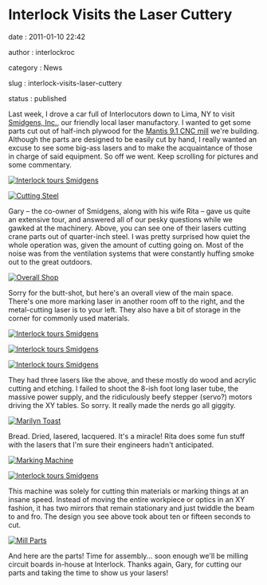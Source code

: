 Interlock Visits the Laser Cuttery
==================================

date
:   2011-01-10 22:42

author
:   interlockroc

category
:   News

slug
:   interlock-visits-laser-cuttery

status
:   published

Last week, I drove a car full of Interlocutors down to Lima, NY to visit
[Smidgens, Inc.](http://www.smidgensinc.com/), our friendly local laser
manufactory. I wanted to get some parts cut out of half-inch plywood for
the [Mantis 9.1 CNC mill](http://makeyourbot.wikidot.com/mantis9-1)
we're building. Although the parts are designed to be easily cut by
hand, I really wanted an excuse to see some big-ass lasers and to make
the acquaintance of those in charge of said equipment. So off we went.
Keep scrolling for pictures and some commentary.

[![Interlock tours
Smidgens](http://farm6.static.flickr.com/5089/5334439258_34fee5de7d.jpg)](http://www.flickr.com/photos/bert_m_b/5334439258/)

[![Cutting
Steel](http://farm6.static.flickr.com/5005/5334431266_f5f2860d13.jpg)](http://www.flickr.com/photos/bert_m_b/5334431266/)

Gary – the co-owner of Smidgens, along with his wife Rita – gave us
quite an extensive tour, and answered all of our pesky questions while
we gawked at the machinery. Above, you can see one of their lasers
cutting crane parts out of quarter-inch steel. I was pretty surprised
how quiet the whole operation was, given the amount of cutting going on.
Most of the noise was from the ventilation systems that were constantly
huffing smoke out to the great outdoors.

[![Overall
Shop](http://farm6.static.flickr.com/5044/5333845225_5646c6a98a.jpg)](http://www.flickr.com/photos/bert_m_b/5333845225/)

Sorry for the butt-shot, but here's an overall view of the main space.
There's one more marking laser in another room off to the right, and the
metal-cutting laser is to your left. They also have a bit of storage in
the corner for commonly used materials.

[![Interlock tours
Smidgens](http://farm6.static.flickr.com/5089/5334439258_34fee5de7d.jpg)](http://www.flickr.com/photos/bert_m_b/5334439258/)

[![Interlock tours
Smidgens](http://farm6.static.flickr.com/5089/5334439258_34fee5de7d.jpg)](http://www.flickr.com/photos/bert_m_b/5334439258/)

[![Interlock tours
Smidgens](http://farm6.static.flickr.com/5089/5334439258_34fee5de7d.jpg)](http://www.flickr.com/photos/bert_m_b/5334439258/)

They had three lasers like the above, and these mostly do wood and
acrylic cutting and etching. I failed to shoot the 8-ish foot long laser
tube, the massive power supply, and the ridiculously beefy stepper
(servo?) motors driving the XY tables. So sorry. It really made the
nerds go all giggity.

[![Marilyn
Toast](http://farm6.static.flickr.com/5041/5333840359_742bd8ed24.jpg)](http://www.flickr.com/photos/bert_m_b/5333840359/)

Bread. Dried, lasered, lacquered. It's a miracle! Rita does some fun
stuff with the lasers that I'm sure their engineers hadn't anticipated.

[![Marking
Machine](http://farm6.static.flickr.com/5010/5334435084_1e22090647.jpg)](http://www.flickr.com/photos/bert_m_b/5334435084/)

[![Interlock tours
Smidgens](http://farm6.static.flickr.com/5089/5334439258_34fee5de7d.jpg)](http://www.flickr.com/photos/bert_m_b/5334439258/)

This machine was solely for cutting thin materials or marking things at
an insane speed. Instead of moving the entire workpiece or optics in an
XY fashion, it has two mirrors that remain stationary and just twiddle
the beam to and fro. The design you see above took about ten or fifteen
seconds to cut.

[![Mill
Parts](http://farm6.static.flickr.com/5289/5333865857_8d8ede5901.jpg)](http://www.flickr.com/photos/bert_m_b/5333865857/)

And here are the parts! Time for assembly... soon enough we'll be
milling circuit boards in-house at Interlock. Thanks again, Gary, for
cutting our parts and taking the time to show us your lasers!
